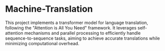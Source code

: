 # Machine-Translation
This project implements a transformer model for language translation, following the "Attention is All You Need" framework. It leverages self-attention mechanisms and parallel processing to efficiently handle sequence-to-sequence tasks, aiming to achieve accurate translations while minimizing computational overhead.
